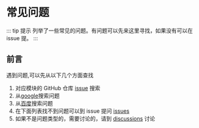 # 常见问题

::: tip 提示
列举了一些常见的问题。有问题可以先来这里寻找，如果没有可以在 issue 提。
:::

## 前言

遇到问题,可以先从以下几个方面查找

1. 对应模块的 GitHub 仓库 [issue](https://gitlab.vipklm.com/serein/serein-cloud/issues) 搜索
2. 从[google](https://www.google.com)搜索问题
3. 从[百度](https://www.百度.com)搜索问题
4. 在下面列表找不到问题可以到 issue 提问 [issues](https://gitlab.vipklm.com/serein/serein-cloud/issues)
5. 如果不是问题类型的，需要讨论的，请到 [discussions](https://gitlab.vipklm.com/serein/serein-cloud/discussions) 讨论

